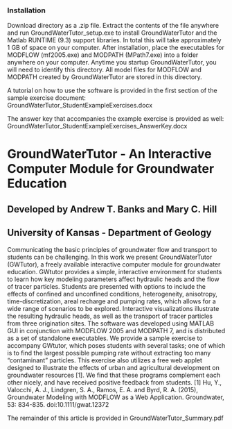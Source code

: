 ### Installation
Download directory as a .zip file. Extract the contents of the file anywhere and run GroundWaterTutor_setup.exe to install GroundWaterTutor and the Matlab RUNTIME (9.3) support libraries. In total this will take approximately 1 GB of space on your computer. After installation, place the executables for MODFLOW (mf2005.exe) and MODPATH (MPath7.exe) into a folder anywhere on your computer. Anytime you startup GroundWaterTutor, you will need to identify this directory. All model files for MODFLOW and MODPATH created by GroundWaterTutor are stored in this directory.  

A tutorial on how to use the software is provided in the first section of the sample exercise document: GroundWaterTutor_StudentExampleExercises.docx

The answer key that accompanies the example exercise is provided as well: GroundWaterTutor_StudentExampleExercises_AnswerKey.docx

# GroundWaterTutor - An Interactive Computer Module for Groundwater Education
## Developed by Andrew T. Banks and Mary C. Hill
## University of Kansas - Department of Geology

Communicating the basic principles of groundwater flow and transport to students can be challenging. In this work we present GroundWaterTutor (GWTutor), a freely available interactive computer module for groundwater education. GWtutor provides a simple, interactive environment for students to learn how key modeling parameters affect hydraulic heads and the flow of tracer particles. Students are presented with options to include the effects of confined and unconfined conditions, heterogeneity, anisotropy, time-discretization, areal recharge and pumping rates, which allows for a wide range of scenarios to be explored. Interactive visualizations illustrate the resulting hydraulic heads, as well as the transport of tracer particles from three origination sites. The software was developed using MATLAB GUI in conjunction with MODFLOW 2005 and MODPATH 7, and is distributed as a set of standalone executables. We provide a sample exercise to accompany GWtutor, which poses students with several tasks; one of which is to find the largest possible pumping rate without extracting too many “contaminant” particles. This exercise also utilizes a free web applet designed to illustrate the effects of urban and agricultural development on groundwater resources [1]. We find that these programs complement each other nicely, and have received positive feedback from students.
[1] Hu, Y., Valocchi, A. J., Lindgren, S. A., Ramos, E. A. and Byrd, R. A. (2015), Groundwater Modeling with MODFLOW as a Web Application. Groundwater, 53: 834-835. doi:10.1111/gwat.12372

The remainder of this article is provided in GroundWaterTutor_Summary.pdf 
